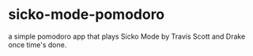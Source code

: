 # sicko-mode-pomodoro
a simple pomodoro app that plays Sicko Mode by Travis Scott and Drake once time's done.
